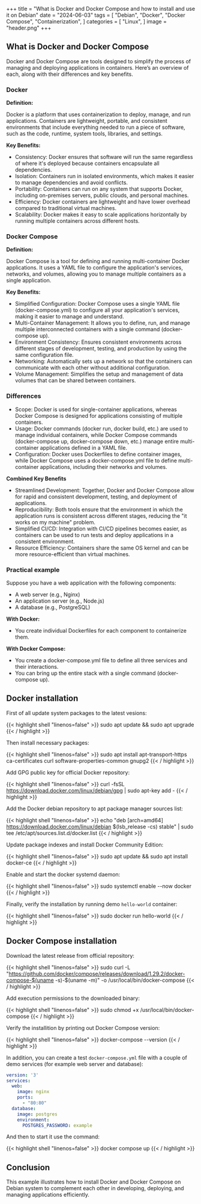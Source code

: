 +++
title = "What is Docker and Docker Compose and how to install and use it on Debian"
date = "2024-06-03"
tags = [
    "Debian",
    "Docker",
    "Docker Compose",
    "Containerization",
]
categories = [
    "Linux",
]
image = "header.png"
+++

## What is Docker and Docker Compose

Docker and Docker Compose are tools designed to simplify the process of managing and deploying applications in containers. Here’s an overview of each, along with their differences and key benefits.

### Docker

**Definition:**

Docker is a platform that uses containerization to deploy, manage, and run applications. Containers are lightweight, portable, and consistent environments that include everything needed to run a piece of software, such as the code, runtime, system tools, libraries, and settings.

**Key Benefits:**

- Consistency: Docker ensures that software will run the same regardless of where it's deployed because containers encapsulate all dependencies.
- Isolation: Containers run in isolated environments, which makes it easier to manage dependencies and avoid conflicts.
- Portability: Containers can run on any system that supports Docker, including on-premises servers, public clouds, and personal machines.
- Efficiency: Docker containers are lightweight and have lower overhead compared to traditional virtual machines.
- Scalability: Docker makes it easy to scale applications horizontally by running multiple containers across different hosts.

### Docker Compose

**Definition:**

Docker Compose is a tool for defining and running multi-container Docker applications. It uses a YAML file to configure the application's services, networks, and volumes, allowing you to manage multiple containers as a single application.

**Key Benefits:**

- Simplified Configuration: Docker Compose uses a single YAML file (docker-compose.yml) to configure all your application's services, making it easier to manage and understand.
- Multi-Container Management: It allows you to define, run, and manage multiple interconnected containers with a single command (docker-compose up).
- Environment Consistency: Ensures consistent environments across different stages of development, testing, and production by using the same configuration file.
- Networking: Automatically sets up a network so that the containers can communicate with each other without additional configuration.
- Volume Management: Simplifies the setup and management of data volumes that can be shared between containers.

### Differences

- Scope: Docker is used for single-container applications, whereas Docker Compose is designed for applications consisting of multiple containers.
- Usage: Docker commands (docker run, docker build, etc.) are used to manage individual containers, while Docker Compose commands (docker-compose up, docker-compose down, etc.) manage entire multi-container applications defined in a YAML file.
- Configuration: Docker uses Dockerfiles to define container images, while Docker Compose uses a docker-compose.yml file to define multi-container applications, including their networks and volumes.

**Combined Key Benefits**

- Streamlined Development: Together, Docker and Docker Compose allow for rapid and consistent development, testing, and deployment of applications.
- Reproducibility: Both tools ensure that the environment in which the application runs is consistent across different stages, reducing the "it works on my machine" problem.
- Simplified CI/CD: Integration with CI/CD pipelines becomes easier, as containers can be used to run tests and deploy applications in a consistent environment.
- Resource Efficiency: Containers share the same OS kernel and can be more resource-efficient than virtual machines.

### Practical example

Suppose you have a web application with the following components:

- A web server (e.g., Nginx)
- An application server (e.g., Node.js)
- A database (e.g., PostgreSQL)

**With Docker:**

- You create individual Dockerfiles for each component to containerize them.

**With Docker Compose:**

- You create a docker-compose.yml file to define all three services and their interactions.
- You can bring up the entire stack with a single command (docker-compose up).

## Docker installation 

First of all update system packages to the latest vesions:

{{< highlight shell "linenos=false" >}}
sudo apt update && sudo apt upgrade
{{< / highlight >}}

Then install necessary packages:

{{< highlight shell "linenos=false" >}}
sudo apt install apt-transport-https ca-certificates curl software-properties-common gnupg2
{{< / highlight >}}

Add GPG public key for official Docker repository:

{{< highlight shell "linenos=false" >}}
curl -fsSL https://download.docker.com/linux/debian/gpg | sudo apt-key add -
{{< / highlight >}}

Add the Docker debian repository to apt package manager sources list:

{{< highlight shell "linenos=false" >}}
echo "deb [arch=amd64] https://download.docker.com/linux/debian $(lsb_release -cs) stable" | sudo tee /etc/apt/sources.list.d/docker.list
{{< / highlight >}}

Update package indexes and install Docker Community Edition:

{{< highlight shell "linenos=false" >}}
sudo apt update && sudo apt install docker-ce
{{< / highlight >}}

Enable and start the docker systemd daemon:

{{< highlight shell "linenos=false" >}}
sudo systemctl enable --now docker
{{< / highlight >}}

Finally, verify the installation by running demo `hello-world` container:

{{< highlight shell "linenos=false" >}}
sudo docker run hello-world
{{< / highlight >}}

## Docker Compose installation 

Download the latest release from official repository:

{{< highlight shell "linenos=false" >}}
sudo curl -L "https://github.com/docker/compose/releases/download/1.29.2/docker-compose-$(uname -s)-$(uname -m)" -o /usr/local/bin/docker-compose
{{< / highlight >}}

Add execution permissions to the downloaded binary:

{{< highlight shell "linenos=false" >}}
sudo chmod +x /usr/local/bin/docker-compose
{{< / highlight >}}

Verify the installition by printing out Docker Compose version:

{{< highlight shell "linenos=false" >}}
docker-compose --version
{{< / highlight >}}

In addition, you can create a test `docker-compose.yml` file with a couple of demo services (for example web server and database):

```yaml
version: '3'
services:
  web:
    image: nginx
    ports:
      - "80:80"
  database:
    image: postgres
    environment:
      POSTGRES_PASSWORD: example
```

And then to start it use the command:

{{< highlight shell "linenos=false" >}}
docker compose up
{{< / highlight >}}

## Conclusion

This example illustrates how to install Docker and Docker Compose on Debian system to complement each other in developing, deploying, and managing applications efficiently.
